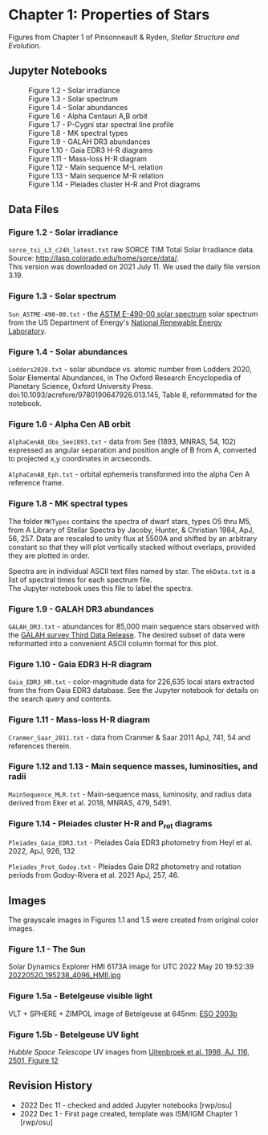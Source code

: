 # Chapter 1: Properties of Stars

Figures from Chapter 1 of Pinsonneault & Ryden, *Stellar Structure and Evolution*.

## Jupyter Notebooks
<dl>
    <dd>Figure 1.2 - Solar irradiance
    <dd>Figure 1.3 - Solar spectrum
    <dd>Figure 1.4 - Solar abundances
    <dd>Figure 1.6 - Alpha Centauri A,B orbit
    <dd>Figure 1.7 - P-Cygni star spectral line profile
    <dd>Figure 1.8 - MK spectral types
    <dd>Figure 1.9 - GALAH DR3 abundances
    <dd>Figure 1.10 - Gaia EDR3 H-R diagrams
    <dd>Figure 1.11 - Mass-loss H-R diagram
    <dd>Figure 1.12 - Main sequence M-L relation
    <dd>Figure 1.13 - Main sequence M-R relation
    <dd>Figure 1.14 - Pleiades cluster H-R and Prot diagrams
</dl>

## Data Files

### Figure 1.2 - Solar irradiance

`sorce_tsi_L3_c24h_latest.txt` raw SORCE TIM Total Solar Irradiance data.  Source: http://lasp.colorado.edu/home/sorce/data/.  
This version was downloaded on 2021 July 11.  We used the daily file version 3.19.

### Figure 1.3 - Solar spectrum

`Sun_ASTME-490-00.txt` - the [ASTM E-490-00 solar spectrum](https://www.nrel.gov/grid/solar-resource/spectra-astm-e490.html)
solar spectrum from the US Department of Energy's [National Renewable Energy Laboratory](https://www.nrel.gov/index.html).

### Figure 1.4 - Solar abundances

`Lodders2020.txt` - solar abundace vs. atomic number from Lodders 2020, Solar Elemental Abundances, in The Oxford Research 
Encyclopedia of Planetary Science, Oxford University Press. doi:10.1093/acrefore/9780190647926.013.145, Table 8, reformmated
for the notebook.

### Figure 1.6 - Alpha Cen AB orbit

`AlphaCenAB_Obs_See1893.txt` - data from See (1893, MNRAS, 54, 102) expressed as angular separation and position angle of B from A, converted 
to projected x,y coordinates in arcseconds.

`AlphaCenAB_Eph.txt` - orbital ephemeris transformed into the alpha Cen A reference frame.

### Figure 1.8 - MK spectral types

The folder `MKTypes` contains the spectra of dwarf stars, types O5 thru M5, from A Library of Stellar Spectra by Jacoby, Hunter, & Christian 
1984, ApJ, 56, 257. Data are rescaled to unity flux at 5500A and shifted by an arbitrary constant so that they will plot vertically stacked
without overlaps, provided they are plotted in order. 

Spectra are in individual ASCII text files named by star.  The `mkData.txt` is a list of spectral times for each spectrum file.  
The Jupyter notebook uses this file to label the spectra.

### Figure 1.9 - GALAH DR3 abundances

`GALAH_DR3.txt` - abundances for 85,000 main sequence stars observed with the [GALAH survey Third Data Release](https://www.galah-survey.org/dr3/overview/).
The desired subset of data were reformatted into a convenient ASCII column format for this plot.

### Figure 1.10 - Gaia EDR3 H-R diagram

`Gaia_EDR3_HR.txt` - color-magnitude data for 226,635 local stars extracted from the from Gaia EDR3 database. See the Jupyter notebook for
details on the search query and contents.

### Figure 1.11 - Mass-loss H-R diagram

`Cranmer_Saar_2011.txt` - data from Cranmer & Saar 2011 ApJ, 741, 54 and references therein.

### Figure 1.12 and 1.13 - Main sequence masses, luminosities, and radii 

`MainSequence_MLR.txt` - Main-sequence mass, luminosity, and radius data derived from Eker et al. 2018, MNRAS, 479, 5491.

### Figure 1.14 - Pleiades cluster H-R and P<sub>rot</sub> diagrams

`Pleiades_Gaia_EDR3.txt` - Pleiades Gaia EDR3 photometry from Heyl et al. 2022, ApJ, 926, 132

`Pleiades_Prot_Godoy.txt` - Pleiades Gaie DR2 photometry and rotation periods from Godoy-Rivera et al. 2021 ApJ, 257, 46.
    
## Images
The grayscale images in Figures 1.1 and 1.5 were created from original color images.

### Figure 1.1 - The Sun
Solar Dynamics Explorer HMI 6173A image for UTC 2022 May 20 19:52:39 [20220520_195238_4096_HMII.jpg](https://sdo.gsfc.nasa.gov/data/aiahmi/)

### Figure 1.5a - Betelgeuse visible light
VLT + SPHERE + ZIMPOL image of Betelgeuse at 645nm: [ESO 2003b](https://www.eso.org/public/images/eso2003b/)

### Figure 1.5b - Betelgeuse UV light
*Hubble Space Telescope* UV images from [Uitenbroek et al. 1998, AJ, 116, 2501, Figure 12](https://iopscience.iop.org/article/10.1086/300596/fulltext)

## Revision History

 * 2022 Dec 11 - checked and added Jupyter notebooks [rwp/osu]
 * 2022 Dec 1 - First page created, template was ISM/IGM Chapter 1 [rwp/osu]
